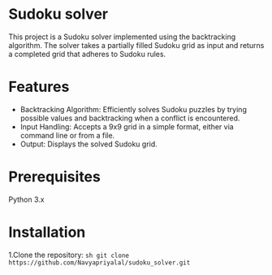 # Sudoku solver
This project is a Sudoku solver implemented using the backtracking algorithm. The solver takes a partially filled Sudoku grid as input and returns a completed grid that adheres to Sudoku rules.

# Features
- Backtracking Algorithm: Efficiently solves Sudoku puzzles by trying possible values and backtracking when a conflict is encountered.
- Input Handling: Accepts a 9x9 grid in a simple format, either via command line or from a file.
- Output: Displays the solved Sudoku grid.

# Prerequisites
Python 3.x

# Installation
1.Clone the repository:
      ```sh
      git clone https://github.com/Navyapriyalal/sudoku_solver.git
      ```

